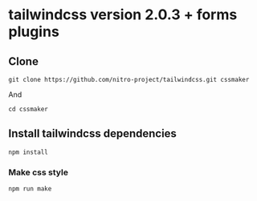 # tailwindcss version 2.0.3 + forms plugins

## Clone 
```
git clone https://github.com/nitro-project/tailwindcss.git cssmaker
```

And 
```
cd cssmaker
```

## Install tailwindcss dependencies
```
npm install
```

### Make css style
```
npm run make
```
